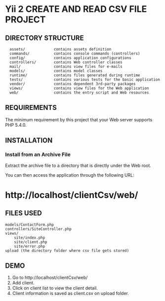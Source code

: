 Yii 2 CREATE AND READ CSV FILE PROJECT
======================================

DIRECTORY STRUCTURE
-------------------
      assets/             contains assets definition
      commands/           contains console commands (controllers)
      config/             contains application configurations
      controllers/        contains Web controller classes
      mail/               contains view files for e-mails
      models/             contains model classes
      runtime/            contains files generated during runtime
      tests/              contains various tests for the basic application
      vendor/             contains dependent 3rd-party packages
      views/              contains view files for the Web application
      web/                contains the entry script and Web resources



REQUIREMENTS
------------
The minimum requirement by this project that your Web server supports PHP 5.4.0.


INSTALLATION
------------
### Install from an Archive File

Extract the archive file to a directory that is directly under the Web root.

You can then access the application through the following URL:


http://localhost/clientCsv/web/
=======

FILES USED
-------------
    models/ContactForm.php
    controllers/SiteController.php
    views/
        site/index.php
        site/client.php
        site/error.php
    upload (the directory folder where csv file gets stored)

DEMO
-----------
1. Go to http://localhost/clientCsv/web/
2. Add client.
3. Click on client list to view the client detail.
4. Client information is saved as client.csv on upload folder. 

